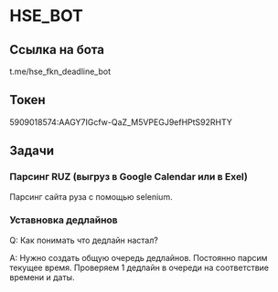# HSE_BOT

## Ссылка на бота

t.me/hse_fkn_deadline_bot

## Токен

5909018574:AAGY7IGcfw-QaZ_M5VPEGJ9efHPtS92RHTY

## Задачи

### Парсинг RUZ (выгруз в Google Calendar или в Exel)

Парсинг сайта руза с помощью selenium.

### Уставновка дедлайнов

Q: Как понимать что дедлайн настал?

A: Нужно создать общую очередь дедлайнов. Постоянно парсим текущее время. Проверяем 1 дедлайн в очереди на соответствие времени и даты.
